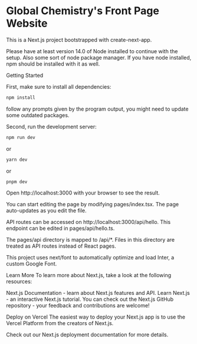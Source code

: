 # Global Chemistry's Front Page Website

This is a Next.js project bootstrapped with create-next-app.

Please have at least version 14.0 of Node installed to continue with the setup. Also some sort of node package manager. If you have node installed, npm should be installed with it as well.

Getting Started

First, make sure to install all dependencies:

```bash
npm install
```

follow any prompts given by the program output, you might need to update some outdated packages.

Second, run the development server:

```bash
npm run dev
```
or 

```bash
yarn dev
```
or 

```bash
pnpm dev
```

Open http://localhost:3000 with your browser to see the result.

You can start editing the page by modifying pages/index.tsx. The page auto-updates as you edit the file.

API routes can be accessed on http://localhost:3000/api/hello. This endpoint can be edited in pages/api/hello.ts.

The pages/api directory is mapped to /api/*. Files in this directory are treated as API routes instead of React pages.

This project uses next/font to automatically optimize and load Inter, a custom Google Font.

Learn More
To learn more about Next.js, take a look at the following resources:

Next.js Documentation - learn about Next.js features and API.
Learn Next.js - an interactive Next.js tutorial.
You can check out the Next.js GitHub repository - your feedback and contributions are welcome!

Deploy on Vercel
The easiest way to deploy your Next.js app is to use the Vercel Platform from the creators of Next.js.

Check out our Next.js deployment documentation for more details.
